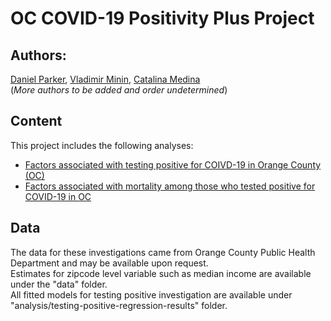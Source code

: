 # OC COVID-19 Positivity Plus Project  
## Authors:  
[Daniel Parker](https://www.faculty.uci.edu/profile.cfm?faculty_id=6346), 
[Vladimir Minin](https://vnminin.github.io/), 
[Catalina Medina](https://www.stat.uci.edu/grad-student-directory/)  
(*More authors to be added and order undetermined*)  

## Content
This project includes the following analyses:
- [Factors associated with testing positive for COIVD-19 in Orange County (OC)](analysis/complete-analysis-factors-associated-with-testing-positive-OC.Rmd)  
- [Factors associated with mortality among those who tested positive for COVID-19 in OC](analysis/complete-analysis-factors-associated-with-mortality-OC.Rmd)  

## Data  
The data for these investigations came from Orange County Public Health Department and may be available upon request.  
Estimates for zipcode level variable such as median income are available under the "data" folder.  
All fitted models for testing positive investigation are available under "analysis/testing-positive-regression-results" folder.
